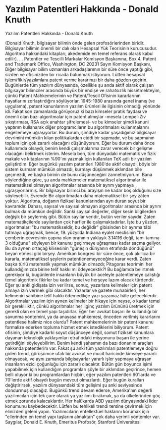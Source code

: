 # Yazılım Patentleri Hakkında - Donald Knuth


Yazılım Patentleri Hakkında - Donald Knuth



 (Donald Knuth, bilgisayar bilimin önde gelen profosörlerinden  biridir. Bilgisayar bilimin önemli bir dalı olan Hesapsal Yük Teorisinin kurucusudur. Algoritma hakkındaki kitapları, akedemide en temel referans olarak kabul edilir).               ...              Patentler ve Tescilli Markalar Komisyon Başkanına, Box 4, Patent and Trademark Office, Washington, DC 20231              Sayın Komisyon Başkanı,              Diğer bilgisayar bilim uzmanları arkadaşlarımın bir süre önce yaptığı gibi, sizden ve ofisinizden bir ricada bulunmak istiyorum. Lütfen hesapsal işlem/fikir/yazılımlara patent verme kararınızı bir daha gözden geçirin. Bugünlerde tüm yazılım dünyasında, özellikle şu anda aktif olarak çalışan bilgisayar bilimciler arasında büyük bir endişe ve rahatsızlık hissetmekteyim, çünkü Patent Mahkemelerinin ve Patent/Tescil Ofisinin kararlarının hayatlarını zorlaştırdığını söylüyorlar.               1945-1980 arasında genel inanış (ve uygulama), patent kanunlarının yazılım ürünleri ile ilgisinin olmadığı yönünde idi. Fakat son zamanlarda görüyoruz ki bazı kimseler pratik faydası ve önemli olan bazı algoritmalar için patent almışlar -mesela Lempel-Ziv sıkıştırması, RSA açık anahtar şifrelemesi- ve bu kimseler şimdi kanuni yaptırım kullanarak diğer programcıların bu algoritmaları kullanmalarını engellemeye uğraşıyorlar.              Bu durum, şimdiye kadar yaşadığımız bilgisayar devrimini mümkün kılan politikalardan ciddi bir sapmadır, ve bu sapmanın toplum için çok zararlı olacağını düşünüyorum. Eğer bu durum daha önce kullanımda olsaydı, benim kendi çalışmalarıma zarar verecek bir gelişme olacağını belirtmek isterim. Mesela ben, tüm dünyadaki matematik ve fizik makale ve kitaplarının %90'ını yazmak için kullanılan TeX adlı bir yazılım geliştirdim. Eğer bugünkü yazılım patentleri 1980'de aktif olsaydı, böyle bir sistem kurmam mümkün olmazdı, kurmayı düşünmek aklımdan bile geçmezdi, ve başka birinin de bunu düşüneceğini zannetmiyorum.               Bana söylendiğine göre, şu anda mahkemeler matematiksel algoritmalar ile matematiksel olmayan algoritmalar arasında bir ayrım yapmaya uğraşıyorlarmış. Bir bilgisayar bilimci bu arayışın ne kadar boş  olduğunu size söyleyebilir. Evrende Bir algoritmadan daha matematiksel bir şey zâten yoktur. Algoritma, doğanın fiziksel kanunlarından ayrı duran soyut bir kavramdır.              Dahası, sayısal ve sayısal olmayan algoritmalar arasında bir ayrım bulmak da mümkün değildir. Sanki sayısal değerler, diğer kesin bilgilerden değişik bir şeylermiş gibi. Bütün sayılar veridir, butün veriler sayıdır. Zaten matematikçilerde sayılardan çok harfler ile çalışmaktadırlar.              İşte bu yüzden, algoritmaları "bu matematikseldir, bu değildir" gibisinden bir ayrıma tâbi tutmaya uğraşmak, bence, 19. yüzyılda Indiana eyalet meclisinin "bir çemberin çevresinin çapına olan oranının yaklaşık 3.14116 değil, tamı tamına 3 olduğunu" söyleyen bir kanunu geçirmeye uğraşması kadar saçma geliyor. Bu da aynen ortaçağ kilisesinin "güneşin dünyanın etrafında döndüğünü" beyan etmesi gibi birşey.               Amerikan kongresi bir süre önce, çok akıllıca bir kararla, matematiksel şeylerin patentlenemeyeceğine karar verdi. Zaten başka türlü matematik yapmak mümkün olmazdı; Pitagoras teorimini her kullandığımızda birine telif hakkı mı ödeyecektik?! Bu bağlamda belirtmek gerekiyor ki, bugünlerde insanların büyük bir aceleyle patentlemeye çalıştığı temel algoritmik fikirler bu kadar temel ve herşeye lazım olacak türdendir. Eğer şu anki gidişata izin verilirse, sonuç, yazarlara kelimeler için patent almaya izin vermek gibi olacaktır. Yazarlar ve gazete muhabirleri, her kelimenin sahibine telif hakkı ödemedikçe yazı yazamaz hâle geleceklerdir. Algoritmalar yazılım için aynen kelimeler bir hikaye için neyse, o kadar temel bir gerekliliktir, çünkü algoritmalar her ilginç yazılım ürününü üretmek için gerekli olan en temel yapı taşıdırlar. Eğer her avukat başarı ile kullandığı bir savunma yöntemini, ya da anayasa mahkemesi, önceden verilmiş kararlarını patentlese halimiz nice olurdu?               Patent mahkemelerinin bir patent kanunu formalize ederken topluma hizmet etmek istediklerini biliyorum. Patent ofisinin, şimdiye kadarki soyut düşünceye değil, somut fiziksel kanunlara dayanan teknolojik yaklaşımları etrafındaki misyonunu başarı ile yerine getirdiğini söyleyebilirim. Benim kendi şahsımın da bazı donanım araçları hakkında patentlerim var. Fakat şu anki tüm yazılımları patentlemeye doğru giden trend, görüşümce ufak bir avukat ve mucit haricinde kimseye yararlı olmayacak, ve aynı zamanda bilgisayarlar yararlı işler yapmaya uğraşan insanların ezici çoğunluğu için zararlı olacaktır.              Bütün gün boyunca işimi yapabilmek için kullandığım programları şöyle bir aklımdan geçirince, hemen belli oluyor ki bu programlardan hiçbiri, eğer yazılım patentleri 60'larda ve 70'lerde aktif olsaydı bugün mevcut olmazlardı.               Eğer bugün kuralları değiştirirsek, yazılım dünyasındaki tüm gelişimi şu anki seviyesinde dondurmuş olacağız. Bugünkü trend devam ederse, Amerika'nın değerli yazılımcıları için tek çare olarak ya yazılımı bırakmak, ya da ülkelerinden göç etmek zorunda kalacaklardır. Her halükarda ABD yazılım dünyasındaki lider konumunu kaybedecektir.              Lütfen bu tehlikeli trendi tersine çevirmek için elinizden geleni yapın. Yazılımcıların entellektüel haklarını korumak için "ellerinden en temel yapı taşlarını almaktan" çok daha verimli yöntemler var. Saygılar,              Donald E. Knuth, Emeritus Profosör, Stanford Üniversitesi




